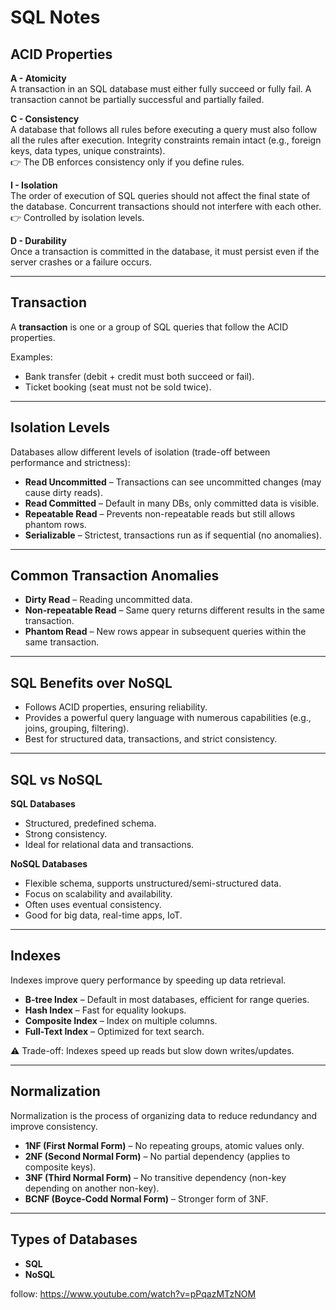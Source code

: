 # SQL Notes

## ACID Properties

**A - Atomicity**  
A transaction in an SQL database must either fully succeed or fully fail. A transaction cannot be partially successful and partially failed.

**C - Consistency**  
A database that follows all rules before executing a query must also follow all the rules after execution. Integrity constraints remain intact (e.g., foreign keys, data types, unique constraints).  
👉 The DB enforces consistency only if you define rules.

**I - Isolation**  
The order of execution of SQL queries should not affect the final state of the database. Concurrent transactions should not interfere with each other.  
👉 Controlled by isolation levels.

**D - Durability**  
Once a transaction is committed in the database, it must persist even if the server crashes or a failure occurs.

---

## Transaction

A **transaction** is one or a group of SQL queries that follow the ACID properties.  

Examples:  
- Bank transfer (debit + credit must both succeed or fail).  
- Ticket booking (seat must not be sold twice).

---

## Isolation Levels

Databases allow different levels of isolation (trade-off between performance and strictness):  

- **Read Uncommitted** – Transactions can see uncommitted changes (may cause dirty reads).  
- **Read Committed** – Default in many DBs, only committed data is visible.  
- **Repeatable Read** – Prevents non-repeatable reads but still allows phantom rows.  
- **Serializable** – Strictest, transactions run as if sequential (no anomalies).

---

## Common Transaction Anomalies

- **Dirty Read** – Reading uncommitted data.  
- **Non-repeatable Read** – Same query returns different results in the same transaction.  
- **Phantom Read** – New rows appear in subsequent queries within the same transaction.

---

## SQL Benefits over NoSQL

- Follows ACID properties, ensuring reliability.  
- Provides a powerful query language with numerous capabilities (e.g., joins, grouping, filtering).  
- Best for structured data, transactions, and strict consistency.

---

## SQL vs NoSQL

**SQL Databases**  
- Structured, predefined schema.  
- Strong consistency.  
- Ideal for relational data and transactions.  

**NoSQL Databases**  
- Flexible schema, supports unstructured/semi-structured data.  
- Focus on scalability and availability.  
- Often uses eventual consistency.  
- Good for big data, real-time apps, IoT.

---

## Indexes

Indexes improve query performance by speeding up data retrieval.  

- **B-tree Index** – Default in most databases, efficient for range queries.  
- **Hash Index** – Fast for equality lookups.  
- **Composite Index** – Index on multiple columns.  
- **Full-Text Index** – Optimized for text search.  

⚠️ Trade-off: Indexes speed up reads but slow down writes/updates.

---

## Normalization

Normalization is the process of organizing data to reduce redundancy and improve consistency.  

- **1NF (First Normal Form)** – No repeating groups, atomic values only.  
- **2NF (Second Normal Form)** – No partial dependency (applies to composite keys).  
- **3NF (Third Normal Form)** – No transitive dependency (non-key depending on another non-key).  
- **BCNF (Boyce-Codd Normal Form)** – Stronger form of 3NF.

---

## Types of Databases

- **SQL**  
- **NoSQL**


follow: https://www.youtube.com/watch?v=pPqazMTzNOM
